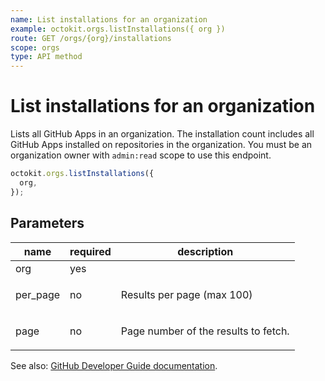```yaml
---
name: List installations for an organization
example: octokit.orgs.listInstallations({ org })
route: GET /orgs/{org}/installations
scope: orgs
type: API method
---
```


# List installations for an organization

Lists all GitHub Apps in an organization. The installation count includes all GitHub Apps installed on repositories in the organization. You must be an organization owner with `admin:read` scope to use this endpoint.

```js
octokit.orgs.listInstallations({
  org,
});
```

## Parameters

<table>
  <thead>
    <tr>
      <th>name</th>
      <th>required</th>
      <th>description</th>
    </tr>
  </thead>
  <tbody>
    <tr><td>org</td><td>yes</td><td>

</td></tr>
<tr><td>per_page</td><td>no</td><td>

Results per page (max 100)

</td></tr>
<tr><td>page</td><td>no</td><td>

Page number of the results to fetch.

</td></tr>
  </tbody>
</table>

See also: [GitHub Developer Guide documentation](https://developer.github.com/v3/orgs/#list-installations-for-an-organization).
